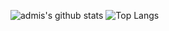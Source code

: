 ![admis's github stats](https://github-readme-stats.vercel.app/api?username=admiswalker&show_icons=true&count_private=true&line_height=40)
![Top Langs](https://github-readme-stats.vercel.app/api/top-langs/?username=admiswalker&hide=html)

